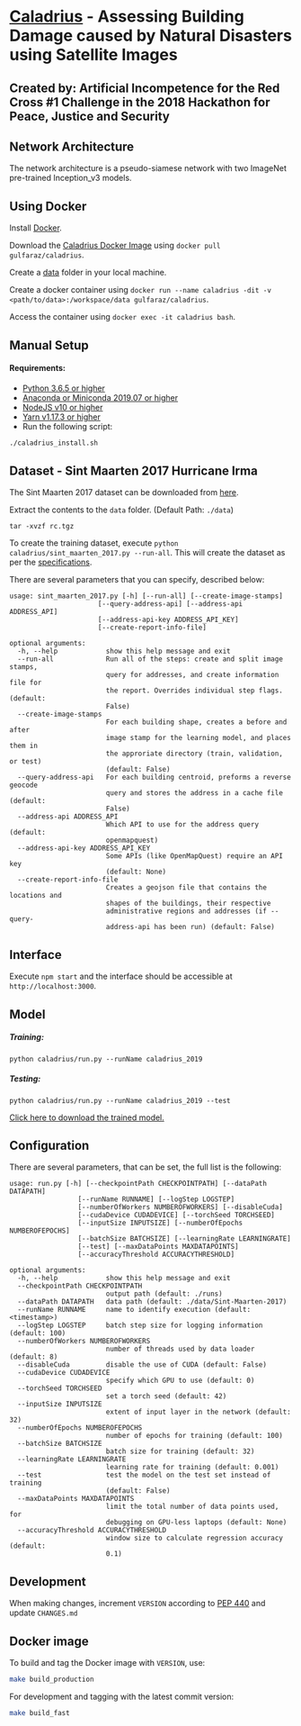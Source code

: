# [Caladrius](https://en.wikipedia.org/wiki/Caladrius) - Assessing Building Damage caused by Natural Disasters using Satellite Images
## Created by: Artificial Incompetence for the Red Cross #1 Challenge in the 2018 Hackathon for Peace, Justice and Security

## Network Architecture

The network architecture is a pseudo-siamese network with two ImageNet pre-trained Inception_v3 models.

## Using Docker

Install [Docker](https://www.docker.com/get-started).

Download the [Caladrius Docker Image](https://hub.docker.com/r/gulfaraz/caladrius) using `docker pull gulfaraz/caladrius`.

Create a [data](#dataset) folder in your local machine.

Create a docker container using `docker run --name caladrius -dit -v <path/to/data>:/workspace/data gulfaraz/caladrius`.

Access the container using `docker exec -it caladrius bash`.


## Manual Setup

#### Requirements:
- [Python 3.6.5 or higher](https://www.python.org/downloads/)
- [Anaconda or Miniconda 2019.07 or higher](https://www.anaconda.com/distribution/#download-section)
- [NodeJS v10 or higher](https://nodejs.org/en/download/)
- [Yarn v1.17.3 or higher](https://yarnpkg.com/)
- Run the following script:

```bash
./caladrius_install.sh
```

## Dataset - Sint Maarten 2017 Hurricane Irma

The Sint Maarten 2017 dataset can be downloaded from [here](http://gulfaraz.com/share/rc.tgz "RC Challenge 1 Raw Dataset").

Extract the contents to the `data` folder. (Default Path: `./data`)
```
tar -xvzf rc.tgz
```

To create the training dataset, execute `python caladrius/sint_maarten_2017.py --run-all`.
This will create the dataset as per the [specifications](DATASET.md).

There are several parameters that you can specify, described below:
```
usage: sint_maarten_2017.py [-h] [--run-all] [--create-image-stamps]
                      [--query-address-api] [--address-api ADDRESS_API]
                      [--address-api-key ADDRESS_API_KEY]
                      [--create-report-info-file]

optional arguments:
  -h, --help            show this help message and exit
  --run-all             Run all of the steps: create and split image stamps,
                        query for addresses, and create information file for
                        the report. Overrides individual step flags. (default:
                        False)
  --create-image-stamps
                        For each building shape, creates a before and after
                        image stamp for the learning model, and places them in
                        the approriate directory (train, validation, or test)
                        (default: False)
  --query-address-api   For each building centroid, preforms a reverse geocode
                        query and stores the address in a cache file (default:
                        False)
  --address-api ADDRESS_API
                        Which API to use for the address query (default:
                        openmapquest)
  --address-api-key ADDRESS_API_KEY
                        Some APIs (like OpenMapQuest) require an API key
                        (default: None)
  --create-report-info-file
                        Creates a geojson file that contains the locations and
                        shapes of the buildings, their respective
                        administrative regions and addresses (if --query-
                        address-api has been run) (default: False)
```



## Interface

Execute `npm start` and the interface should be accessible at `http://localhost:3000`.

## Model

##### Training:

```
python caladrius/run.py --runName caladrius_2019
```

##### Testing:

```
python caladrius/run.py --runName caladrius_2019 --test
```

[Click here to download the trained model.](https://drive.google.com/open?id=1zdWhefcjWto8CxWAR75xO_yMBEiq1QLx)


## Configuration
There are several parameters, that can be set, the full list is the following:

```
usage: run.py [-h] [--checkpointPath CHECKPOINTPATH] [--dataPath DATAPATH]
                 [--runName RUNNAME] [--logStep LOGSTEP]
                 [--numberOfWorkers NUMBEROFWORKERS] [--disableCuda]
                 [--cudaDevice CUDADEVICE] [--torchSeed TORCHSEED]
                 [--inputSize INPUTSIZE] [--numberOfEpochs NUMBEROFEPOCHS]
                 [--batchSize BATCHSIZE] [--learningRate LEARNINGRATE]
                 [--test] [--maxDataPoints MAXDATAPOINTS]
                 [--accuracyThreshold ACCURACYTHRESHOLD]

optional arguments:
  -h, --help            show this help message and exit
  --checkpointPath CHECKPOINTPATH
                        output path (default: ./runs)
  --dataPath DATAPATH   data path (default: ./data/Sint-Maarten-2017)
  --runName RUNNAME     name to identify execution (default: <timestamp>)
  --logStep LOGSTEP     batch step size for logging information (default: 100)
  --numberOfWorkers NUMBEROFWORKERS
                        number of threads used by data loader (default: 8)
  --disableCuda         disable the use of CUDA (default: False)
  --cudaDevice CUDADEVICE
                        specify which GPU to use (default: 0)
  --torchSeed TORCHSEED
                        set a torch seed (default: 42)
  --inputSize INPUTSIZE
                        extent of input layer in the network (default: 32)
  --numberOfEpochs NUMBEROFEPOCHS
                        number of epochs for training (default: 100)
  --batchSize BATCHSIZE
                        batch size for training (default: 32)
  --learningRate LEARNINGRATE
                        learning rate for training (default: 0.001)
  --test                test the model on the test set instead of training
                        (default: False)
  --maxDataPoints MAXDATAPOINTS
                        limit the total number of data points used, for
                        debugging on GPU-less laptops (default: None)
  --accuracyThreshold ACCURACYTHRESHOLD
                        window size to calculate regression accuracy (default:
                        0.1)
```

## Development

When making changes, increment `VERSION` according to [PEP 440](https://www.python.org/dev/peps/pep-0440/)
and update `CHANGES.md`


## Docker image

To build and tag the Docker image with `VERSION`, use:
```bash
make build_production
```
For development and tagging with the latest commit version:
```bash
make build_fast
```
